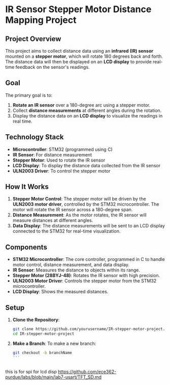 # IR Sensor Stepper Motor Distance Mapping Project

## Project Overview

This project aims to collect distance data using an **infrared (IR) sensor** mounted on a **stepper motor**, which will rotate 180 degrees back and forth. The distance data will then be displayed on an **LCD display** to provide real-time feedback on the sensor's readings.

## Goal

The primary goal is to:

1. **Rotate an IR sensor** over a 180-degree arc using a stepper motor.
2. Collect **distance measurements** at different angles during the rotation.
3. Display the distance data on an **LCD display** to visualize the readings in real time.

## Technology Stack

- **Microcontroller**: STM32 (programmed using C)
- **IR Sensor**: For distance measurement
- **Stepper Motor**: Used to rotate the IR sensor
- **LCD Display**: To display the distance data collected from the IR sensor
- **ULN2003 Driver**: To control the stepper motor

## How It Works

1. **Stepper Motor Control**: The stepper motor will be driven by the **ULN2003 motor driver**, controlled by the STM32 microcontroller. The motor will rotate the IR sensor across a 180-degree span.
2. **Distance Measurement**: As the motor rotates, the IR sensor will measure distances at different angles.
3. **Data Display**: The distance measurements will be sent to an LCD display connected to the STM32 for real-time visualization.

## Components

- **STM32 Microcontroller**: The core controller, programmed in C to handle motor control, distance measurement, and data display.
- **IR Sensor**: Measures the distance to objects within its range.
- **Stepper Motor (28BYJ-48)**: Rotates the IR sensor with high precision.
- **ULN2003 Motor Driver**: Controls the stepper motor from the STM32 microcontroller.
- **LCD Display**: Shows the measured distances.

## Setup

1. **Clone the Repository**:
   ```bash
   git clone https://github.com/yourusername/IR-stepper-motor-project.git
   cd IR-stepper-motor-project
2. **Make a Branch**:
   To make a new branch:
   ```bash
   git checkout -b branchName
   '''



this is for spi for lcd disp
   https://github.com/ece362-purdue/labs/blob/main/lab7-usart/TFT_SD.md
